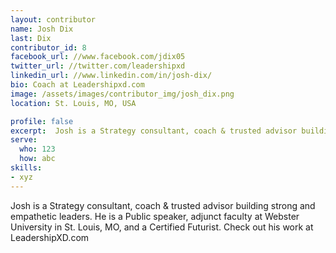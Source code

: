 ```yaml
---
layout: contributor
name: Josh Dix
last: Dix
contributor_id: 8
facebook_url: //www.facebook.com/jdix05
twitter_url: //twitter.com/leadershipxd
linkedin_url: //www.linkedin.com/in/josh-dix/
bio: Coach at Leadershipxd.com
image: /assets/images/contributor_img/josh_dix.png
location: St. Louis, MO, USA

profile: false
excerpt:  Josh is a Strategy consultant, coach & trusted advisor building strong and empathetic leaders.
serve:
  who: 123
  how: abc
skills:
- xyz
---
```

Josh is a Strategy consultant, coach & trusted advisor building strong and empathetic leaders. He is a Public speaker, adjunct faculty at Webster University in St. Louis, MO, and a Certified Futurist. Check out his work at LeadershipXD.com 
